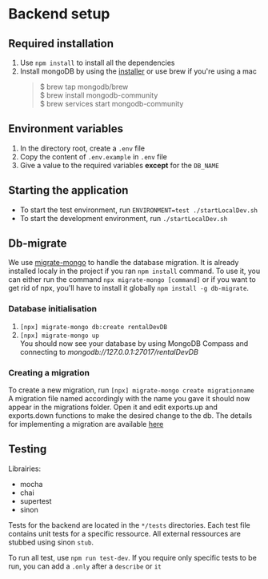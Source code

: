 # Backend setup
## Required installation
1. Use `npm install` to install all the dependencies
2. Install mongoDB by using the [installer](https://www.mongodb.com/try/download/community) or use brew if you're using a mac
   >$ brew tap mongodb/brew  
   > $ brew install mongodb-community  
   > $ brew services start mongodb-community
## Environment variables
1. In the directory root, create a `.env` file
2. Copy the content of `.env.example` in `.env` file
3. Give a value to the required variables **except** for the `DB_NAME`

## Starting the application
- To start the test environment, run `ENVIRONMENT=test ./startLocalDev.sh`
- To start the development environment, run `./startLocalDev.sh`
## Db-migrate
We use [migrate-mongo](https://www.npmjs.com/package/migrate-mongo) to handle the database migration. It is already installed localy in the project if you ran `npm install` command. To use it, you can either run the command `npx migrate-mongo [command]` or if you want to get rid of npx, you'll have to install it globally `npm install -g db-migrate`.
### Database initialisation
1. `[npx] migrate-mongo db:create rentalDevDB`
2. `[npx] migrate-mongo up`  
You should now see your database by using MongoDB Compass and connecting to *mongodb://127.0.0.1:27017/rentalDevDB*

### Creating a migration
To create a new migration, run `[npx] migrate-mongo create migrationname` A migration file named accordingly with the name you gave it should now appear in the migrations folder. Open it and edit exports.up and exports.down functions to make the desired change to the db. The details for implementing a migration are available [here](https://www.npmjs.com/package/migrate-mongo)

## Testing
Librairies:
- mocha
- chai
- supertest
- sinon

Tests for the backend are located in the `*/tests` directories. Each test file contains unit tests for a specific ressource. All external ressources are stubbed using sinon `stub`.

To run all test, use `npm run test-dev`. If you require only specific tests to be run, you can add a `.only` after a `describe` or `it`
